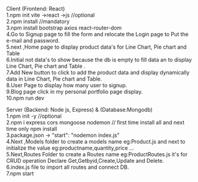 Client (Frontend: React)<br>
	1.npm init vite ->react ->js //optional<br>
	2.npm install //mandatory<br>
	3.npm install bootstrap axios react-router-dom<br>
	4.Go to Signup page to fill the form and relocate the Login page to Put the e-mail and password.<br>
    5.next ,Home page to display product data's for Line Chart, Pie chart and Table <br>
    6.Initial not data's to show because the db is empty to fill data an to display Line Chart, Pie chart and Table .<br>
    7.Add New button to click to add the product data and display dynamically data in Line Chart, Pie chart and Table.<br>
    8.User Page to display how many user to signup.<br>
    9.Blog page click in my personal portfolio page display.<br>
    10.npm run dev<br>

Server (Backend: Node js, Express) & (Database:Mongodb)<br>
	1.npm init -y //optional<br>
	2.npm i express cors mongoose nodemon // first time install all and next time only npm install<br>
	3.package.json ->     "start": "nodemon index.js" <br>
	4.Next ,Models folder to create a models name eg:Product.js and next to initialize the value eg:productname,quantity,price ...  <br>
    5.Next,Routes Folder to create a Routes name eg:ProductRoutes.js it's for CRUD operation Declare Get,Getbyid,Create,Update and Delete.<br>
    6.index.js file to import all routes and connect DB.<br>
    7.npm start<br>
